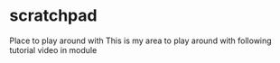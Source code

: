 # scratchpad
Place to play around with
This is my area to play around with
following tutorial video in module
